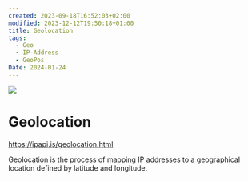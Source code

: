 ```yaml
---
created: 2023-09-18T16:52:03+02:00
modified: 2023-12-12T19:50:18+01:00
title: Geolocation
tags:
  - Geo
  - IP-Address
  - GeoPos
Date: 2024-01-24
---
```


![](20240204141508_ipgeo.png)
# Geolocation

https://ipapi.is/geolocation.html

Geolocation is the process of mapping IP addresses to a geographical location defined by latitude and longitude.
